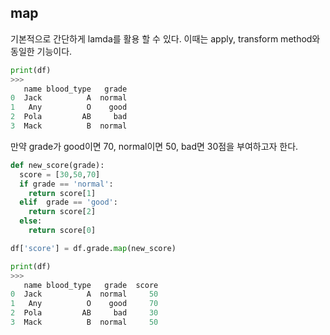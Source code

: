 ## map
기본적으로 간단하게 lamda를 활용 할 수 있다. 이때는 apply, transform method와 동일한 기능이다.
```python
print(df)
>>>
   name blood_type   grade
0  Jack          A  normal
1   Any          O    good
2  Pola         AB     bad
3  Mack          B  normal
```
만약 grade가 good이면 70, normal이면 50, bad면 30점을 부여하고자 한다.
```python
def new_score(grade):
  score = [30,50,70]
  if grade == 'normal':
    return score[1]
  elif  grade == 'good':
    return score[2]
  else:
    return score[0]

df['score'] = df.grade.map(new_score)

print(df)
>>>
   name blood_type   grade  score
0  Jack          A  normal     50
1   Any          O    good     70
2  Pola         AB     bad     30
3  Mack          B  normal     50
```



